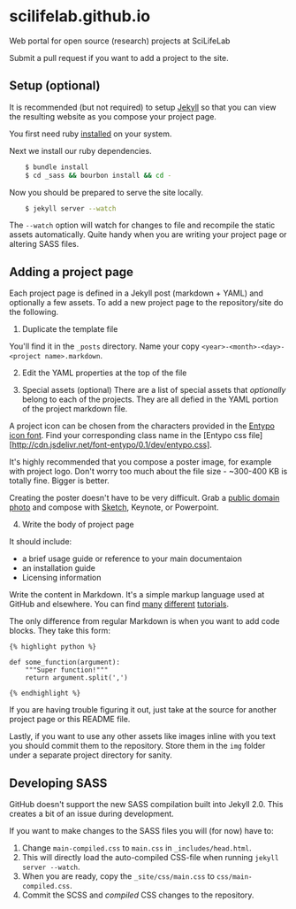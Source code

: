scilifelab.github.io
====================

Web portal for open source (research) projects at SciLifeLab

Submit a pull request if you want to add a project to the site.

Setup (optional)
-----------------
It is recommended (but not required) to setup [Jekyll][jekyll] so that you can view the resulting website as you compose your project page.

You first need ruby [installed][ruby install] on your system.

Next we install our ruby dependencies.

```bash
    $ bundle install
    $ cd _sass && bourbon install && cd -
```

Now you should be prepared to serve the site locally.

```bash
    $ jekyll server --watch
```

The ``--watch`` option will watch for changes to file and recompile the static assets automatically. Quite handy when you are writing your project page or altering SASS files.


Adding a project page
----------------------
Each project page is defined in a Jekyll post (markdown + YAML) and optionally a few assets. To add a new project page to the repository/site do the following.

1. Duplicate the template file

You'll find it in the ``_posts`` directory. Name your copy ``<year>-<month>-<day>-<project name>.markdown``.

2. Edit the YAML properties at the top of the file

3. Special assets (optional)
There are a list of special assets that *optionally* belong to each of the projects. They are all defied in the YAML portion of the project markdown file.

A project icon can be chosen from the characters provided in the [Entypo icon font][entypo]. Find your corresponding class name in the [Entypo css file][http://cdn.jsdelivr.net/font-entypo/0.1/dev/entypo.css].

It's highly recommended that you compose a poster image, for example with project logo. Don't worry too much about the file size - ~300-400 KB is totally fine. Bigger is better.

Creating the poster doesn't have to be very difficult. Grab a [public domain photo][unsplash] and compose with [Sketch][sketch], Keynote, or Powerpoint.

4. Write the body of project page

It should include:
- a brief usage guide or reference to your main documentaion
- an installation guide
- Licensing information

Write the content in Markdown. It's a simple markup language used at GitHub and elsewhere. You can find [many][gh-markdown] [different][tuts-markdown] [tutorials][md-tutorial].

The only difference from regular Markdown is when you want to add code blocks. They take this form:

```liquid
{% highlight python %}

def some_function(argument):
    """Super function!"""
    return argument.split(',')

{% endhighlight %}
```

If you are having trouble figuring it out, just take at the source for another project page or this README file.

Lastly, if you want to use any other assets like images inline with you text you should commit them to the repository. Store them in the ``img`` folder under a separate project directory for sanity.


Developing SASS
-----------------
GitHub doesn't support the new SASS compilation built into Jekyll 2.0. This creates a bit of an issue during development.

If you want to make changes to the SASS files you will (for now) have to:

1. Change ``main-compiled.css`` to ``main.css`` in ``_includes/head.html``.
2. This will directly load the auto-compiled CSS-file when running ``jekyll server --watch``.
3. When you are ready, copy the ``_site/css/main.css`` to ``css/main-compiled.css``.
4. Commit the SCSS and *compiled* CSS changes to the repository.


[ruby install]: https://www.google.com/search?q=install+ruby&oq=install+ruby&aqs=chrome..69i57j0l5.469j0j1&sourceid=chrome&es_sm=91&ie=UTF-8 "Google 'ruby install'"
[jekyll]: http://jekyllrb.com/
[entypo]: http://www.entypo.com/characters/
[entypo-css]: http://cdn.jsdelivr.net/font-entypo/0.1/dev/entypo.css
[gh-markdown]: https://help.github.com/articles/markdown-basics
[tuts-markdown]: http://code.tutsplus.com/tutorials/markdown-the-ins-and-outs--net-25482
[md-tutorial]: http://markdowntutorial.com/
[sketch]: http://bohemiancoding.com/sketch/
[unsplash]: http://unsplash.com/
